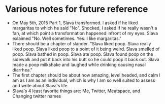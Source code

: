 # Various notes for future reference

* On May 5th, 2015 Part 1, Slava transformed. I asked if he liked margaritas to
  which he said "No". Shocked, I asked if he really wasn't a fan, at which point
  a transformation happened infront of my eyes. Slava exlaimed "No. Well
  sometimes. Yes. I like margaritas."
* There should be a chapter of slander. "Slava liked poop. Slava really liked
  poop. Slava liked poop to a point of it being weird. Slava smelled of poop.
  Slava bathed in poop. Slava ate poop. Slava found poop on the sidewalk and put
  it back into his butt so he could poop it back out. Slava made a poop
  milkshake and laughed while drinking causing nasal diarrhea."
* The first chapter should be about how amazing, level headed, and calm I am as
  I am as an individual, which is why I am so well suited to assess and write
  about Slava's life.
* Slava's 4 least favorite things are: Me, Twitter, Meatspace, and Changing
  twitter names
